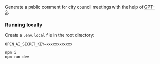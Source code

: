Generate a public comment for city council meetings with the help of [GPT-3](https://openai.com/blog/gpt-3-apps/).

### Running locally

Create a `.env.local` file in the root directory:

```
OPEN_AI_SECRET_KEY=xxxxxxxxxxxx
```

```
npm i
npm run dev
```
